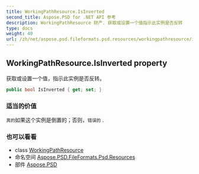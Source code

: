 ```yaml
---
title: WorkingPathResource.IsInverted
second_title: Aspose.PSD for .NET API 参考
description: WorkingPathResource 财产. 获取或设置一个值指示此实例是否反转
type: docs
weight: 40
url: /zh/net/aspose.psd.fileformats.psd.resources/workingpathresource/isinverted/
---
```

## WorkingPathResource.IsInverted property

获取或设置一个值，指示此实例是否反转。

```csharp
public bool IsInverted { get; set; }
```

### 适当的价值

`真的`如果这个实例是倒置的；否则，`错误的` .

### 也可以看看

* class [WorkingPathResource](../)
* 命名空间 [Aspose.PSD.FileFormats.Psd.Resources](../../workingpathresource/)
* 部件 [Aspose.PSD](../../../)


